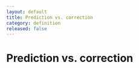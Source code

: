 ```yaml
---
layout: default
title: Prediction vs. correction
category: definition
released: false
---
```


# Prediction vs. correction

